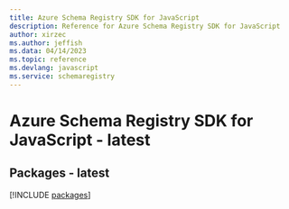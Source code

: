 ```yaml
---
title: Azure Schema Registry SDK for JavaScript
description: Reference for Azure Schema Registry SDK for JavaScript
author: xirzec
ms.author: jeffish
ms.data: 04/14/2023
ms.topic: reference
ms.devlang: javascript
ms.service: schemaregistry
---
```

# Azure Schema Registry SDK for JavaScript - latest
## Packages - latest
[!INCLUDE [packages](schema-registry-index.md)]